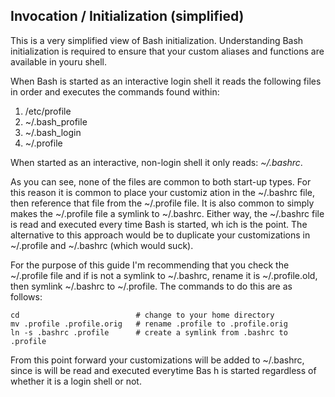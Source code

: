 ## Invocation / Initialization (simplified)
This is a very simplified view of Bash initialization. Understanding Bash initialization is required to ensure that your
 custom aliases and functions are available in youru shell.

When Bash is started as an interactive login shell it reads the following files in order and executes the commands found within:
1. /etc/profile
2. ~/.bash_profile
3. ~/.bash_login
4. ~/.profile

When started as an interactive, non-login shell it only reads: *~/.bashrc*.

As you can see, none of the files are common to both start-up types. For this reason it is common to place your customiz
ation in the ~/.bashrc file, then reference that file from the ~/.profile file. It is also common to simply makes the ~/.profile file a symlink to ~/.bashrc. Either way, the ~/.bashrc file is read and executed every time Bash is started, wh
ich is the point. The alternative to this approach would be to duplicate your customizations in ~/.profile and ~/.bashrc (which would suck).

For the purpose of this guide I'm recommending that you check the ~/.profile file and if is not a symlink to ~/.bashrc,
rename it is ~/.profile.old, then symlink ~/.bashrc to ~/.profile. The commands to do this are as follows:
```
cd                          # change to your home directory
mv .profile .profile.orig   # rename .profile to .profile.orig
ln -s .bashrc .profile      # create a symlink from .bashrc to .profile
```

From this point forward your customizations will be added to ~/.bashrc, since is will be read and executed everytime Bas
h is started regardless of whether it is a login shell or not.
